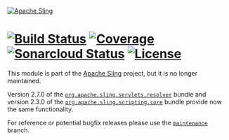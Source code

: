 [![Apache Sling](https://sling.apache.org/res/logos/sling.png)](https://sling.apache.org)

&#32;[![Build Status](https://ci-builds.apache.org/job/Sling/job/modules/job/sling-org-apache-sling-scripting-bundle-tracker/job/master/badge/icon)](https://ci-builds.apache.org/job/Sling/job/modules/job/sling-org-apache-sling-scripting-bundle-tracker/job/master/)&#32;[![Coverage](https://sonarcloud.io/api/project_badges/measure?project=apache_sling-org-apache-sling-scripting-bundle-tracker&metric=coverage)](https://sonarcloud.io/dashboard?id=apache_sling-org-apache-sling-scripting-bundle-tracker)&#32;[![Sonarcloud Status](https://sonarcloud.io/api/project_badges/measure?project=apache_sling-org-apache-sling-scripting-bundle-tracker&metric=alert_status)](https://sonarcloud.io/dashboard?id=apache_sling-org-apache-sling-scripting-bundle-tracker) [![License](https://img.shields.io/badge/License-Apache%202.0-blue.svg)](https://www.apache.org/licenses/LICENSE-2.0)
====

This module is part of the [Apache Sling](https://sling.apache.org) project, but it is no longer maintained.

Version 2.7.0 of the [`org.apache.sling.servlets.resolver`](https://github.com/apache/sling-org-apache-sling-servlets-resolver) bundle and version 2.3.0 of the [`org.apache.sling.scripting.core`](https://github.com/apache/sling-org-apache-sling-scripting-core) bundle provide now the same functionality.

For reference or potential bugfix releases please use the [`maintenance`](https://github.com/apache/sling-org-apache-sling-scripting-bundle-tracker/tree/maintenance) branch.
